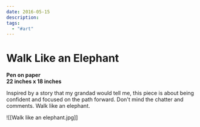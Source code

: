 ```yaml
---
date: 2016-05-15
description: 
tags:
  - "#art"
---
```

# Walk Like an Elephant

**Pen on paper**  
**22 inches x 18 inches**

Inspired by a story that my grandad would tell me, this piece is about being confident and focused on the path forward. Don't mind the chatter and comments. Walk like an elephant. 

![[Walk like an elephant.jpg]]